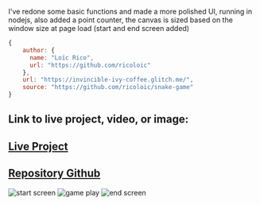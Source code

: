 I've redone some basic functions and made a more polished UI, running in nodejs, also added a point counter, the canvas is sized based on the window size at page load (start and end screen added)
```js
{
    author: {
      name: "Loïc Rico",
      url: "https://github.com/ricoloic"
    },
    url: "https://invincible-ivy-coffee.glitch.me/",
    source: "https://github.com/ricoloic/snake-game"
}
```
**Link to live project, video, or image:**
-
## [Live Project](https://invincible-ivy-coffee.glitch.me/)
## [Repository Github](https://github.com/ricoloic/snake-game)

![start screen](https://imgur.com/wOtbADr.png)
![game play](https://imgur.com/rPBWZXF.png)
![end screen](https://imgur.com/jfo5NN8.png)
